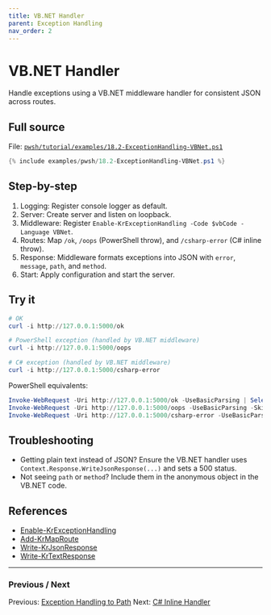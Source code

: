 ```yaml
---
title: VB.NET Handler
parent: Exception Handling
nav_order: 2
---
```


# VB.NET Handler

Handle exceptions using a VB.NET middleware handler for consistent JSON across routes.

## Full source

File: [`pwsh/tutorial/examples/18.2-ExceptionHandling-VBNet.ps1`][18.2-ExceptionHandling-VBNet.ps1]

```powershell
{% include examples/pwsh/18.2-ExceptionHandling-VBNet.ps1 %}
```

## Step-by-step

1. Logging: Register console logger as default.
2. Server: Create server and listen on loopback.
3. Middleware: Register `Enable-KrExceptionHandling -Code $vbCode -Language VBNet`.
4. Routes: Map `/ok`, `/oops` (PowerShell throw), and `/csharp-error` (C# inline throw).
5. Response: Middleware formats exceptions into JSON with `error`, `message`, `path`, and `method`.
6. Start: Apply configuration and start the server.

## Try it

```powershell
# OK
curl -i http://127.0.0.1:5000/ok

# PowerShell exception (handled by VB.NET middleware)
curl -i http://127.0.0.1:5000/oops

# C# exception (handled by VB.NET middleware)
curl -i http://127.0.0.1:5000/csharp-error
```

PowerShell equivalents:

```powershell
Invoke-WebRequest -Uri http://127.0.0.1:5000/ok -UseBasicParsing | Select-Object StatusCode, Content
Invoke-WebRequest -Uri http://127.0.0.1:5000/oops -UseBasicParsing -SkipHttpErrorCheck | Select-Object StatusCode, Content
Invoke-WebRequest -Uri http://127.0.0.1:5000/csharp-error -UseBasicParsing -SkipHttpErrorCheck | Select-Object StatusCode, Content
```

## Troubleshooting

- Getting plain text instead of JSON? Ensure the VB.NET handler uses `Context.Response.WriteJsonResponse(...)` and sets a 500 status.
- Not seeing `path` or `method`? Include them in the anonymous object in the VB.NET code.

## References

- [Enable-KrExceptionHandling][Enable-KrExceptionHandling]
- [Add-KrMapRoute][Add-KrMapRoute]
- [Write-KrJsonResponse][Write-KrJsonResponse]
- [Write-KrTextResponse][Write-KrTextResponse]

---

### Previous / Next

Previous: [Exception Handling to Path](./1.ExceptionHandlingPath.md)
Next: [C# Inline Handler](./3.CSharp-Inline.md)

[18.2-ExceptionHandling-VBNet.ps1]: /pwsh/tutorial/examples/18.2-ExceptionHandling-VBNet.ps1
[Enable-KrExceptionHandling]: /pwsh/cmdlets/Enable-KrExceptionHandling
[Add-KrMapRoute]: /pwsh/cmdlets/Add-KrMapRoute
[Write-KrJsonResponse]: /pwsh/cmdlets/Write-KrJsonResponse
[Write-KrTextResponse]: /pwsh/cmdlets/Write-KrTextResponse
